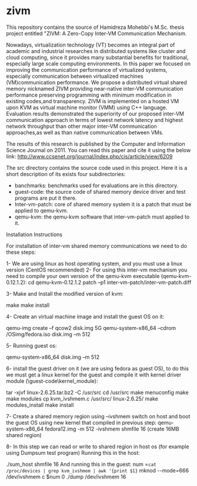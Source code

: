 # zivm
This repository contains the source of Hamidreza Mohebbi's M.Sc. thesis project entitled "ZIVM: A Zero-Copy Inter-VM Communication Mechanism. 

Nowadays, virtualization technology (VT) becomes an integral part of academic and industrial researches in distributed systems like cluster and cloud computing, since it provides many substantial benefits for traditional, especially large scale computing environments. In this paper we focused on improving the communication performance of virtualized systems, especially communication between virtualized machines (VM)communication performance. We propose a distributed virtual shared memory nicknamed ZIVM providing near-native inter-VM communication performance preserving programming with minimum modification in existing codes,and transparency. ZIVM is implemented on a hosted VM upon KVM as virtual machine monitor (VMM) using C++ language. Evaluation results demonstrated the superiority of our proposed inter-VM communication approach in terms of lowest network latency and highest network throughput than other major inter-VM communication approaches,as well as than native communication between VMs.

The results of this research is published by the Computer and Information Science Journal on 2011. You can read this paper and cite it using the below link: http://www.ccsenet.org/journal/index.php/cis/article/view/6209

The src directory contains the source code used in this project. Here it is a short description of its exists four subdirectories:

-	banchmarks: benchmarks used for evaluations are in this directory.
-	guest-code: the source code of shared memory device driver and test programs are put it there.
-	Inter-vm-patch: core of shared memory system it is a patch that must be applied to qemu-kvm.
-	qemu-kvm: the qemu-kvm software that inter-vm-patch must applied to it.

Installation Instructions

For installation of inter-vm shared memory communications we need to do these steps:

1-	We are using linux as host operating system, and you must use a linux version (CentOS recommended)
2-	For using this inter-vm mechanism you need to compile your own version of the qemu-kvm executable (qemu-kvm-0.12.1.2):
cd qemu-kvm-0.12.1.2
patch –p1 inter-vm-patch/inter-vm-patch.diff

3-	Make and Install the modified version of kvm:

make
make install

4-	Create an virtual machine image and install the guest OS on it:

qemu-img create –f qcow2 disk.img 5G
qemu-system-x86_64 –cdrom /OSimg/fedora.iso disk.img –m 512

5-	Running guest os:

qemu-system-x86_64 disk.img –m 512

6-	install the guest driver on it (we are using fedora as guest OS), to do this we must get a linux kernel for the guest and compile it with kernel driver module (\guest-code\kernel_module):

tar -xjvf linux-2.6.25.tar.bz2 -C /usr/src
cd /usr/src
make menuconfig
make
make modules
cp kvm_ivshmem.c /usr/src/ linux-2.6.25/
make modules_install
make install

7-	Create a shared memory region using –ivshmem switch on host and boot the guest OS using new kernel that compiled in previous step:
qemu-system-x86_64 fedora12.img -m 512 -ivshmem shmfile 16 (create 16MB shared region)

8-	In this step we can read or write to shared region in host os (for example using Dumpsum test program)
Running this in the host:

./sum_host shmfile 16
And running this in the guest:
num =`cat /proc/devices | grep kvm_ivshmem | awk '{print $1}`
 mknod --mode=666 /dev/ivshmem c $num 0
./dump /dev/ivshmem 16
